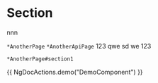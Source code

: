 # Section

nnn

`*AnotherPage`
`*AnotherApiPage`
123
qwe
sd
we
123

`*AnotherPage#section1`

{{ NgDocActions.demo("DemoComponent") }}
